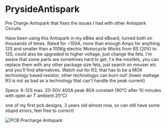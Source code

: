 # PrysideAntispark
Pre Charge Antispark that fixes the issues I had with other Antispark Circuits

Have been using this Antispark in my eBike and eBoard, turned both on thousands of times.
Rated for ~150A, more than enough Amps for anything 12S and smaller than a 100Kg electric Motorcycle
Works from 6S (20V) to 12S, could also be upgraded to higher voltage, just change the fets.
I'm aware that some parts are  sometimes hard to get, f.e the mosfets, you can replace them with any other package size fets, just search on mouser etc and you'll find alternatives.
Watch out for R3, that has to be a MOX technology based resistor, other technologys can burn out!
(lower wattage R3 is not as bad as a technology that can't handle the peak current)

Specs:
6-12S max.
20-50V
400A peak
80A constant
(90°C after 10 minutes with open air T ambient 25°C)

one of my first pcb designs, 3 years old almost now, so can still have some stupid errors, feel free to correct!

![PCB Precharge Antispark](https://user-images.githubusercontent.com/31861192/139588475-1e6d9256-f79e-463c-a2e2-8fbc7ad4bb1f.png)
